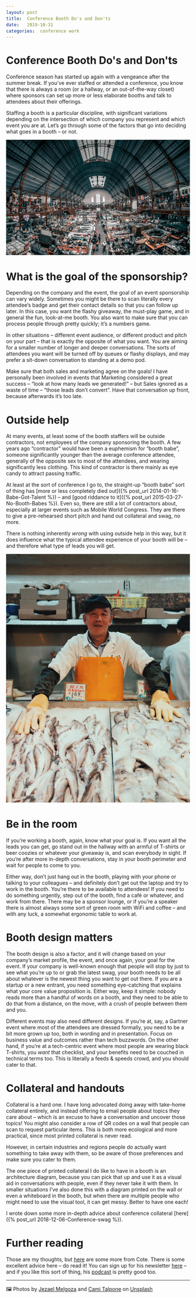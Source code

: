 ```yaml
---
layout: post
title:  Conference Booth Do's and Don'ts 
date:   2019-10-31 
categories:  conference work 
---
```


# Conference Booth Do's and Don'ts


Conference season has started up again with a vengeance after the summer break. If you’ve ever staffed or attended a conference, you know that there is always a room (or a hallway, or an out-of-the-way closet) where sponsors can set up more or less elaborate booths and talk to attendees about their offerings.

Staffing a booth is a particular discipline, with significant variations depending on the intersection of which company you represent and which event you are at. Let’s go through some of the factors that go into deciding what goes in a booth – or not.

![](/images/unknown_filename.84.png)

# What is the goal of the sponsorship?

Depending on the company and the event, the goal of an event sponsorship can vary widely. Sometimes you might be there to scan literally every attendee’s badge and get their contact details so that you can follow up later. In this case, you want the flashy giveaway, the must-play game, and in general the fun, look-at-me booth. You also want to make sure that you can process people through pretty quickly; it’s a numbers game.

In other situations – different event audience, or different product and pitch on your part – that is exactly the opposite of what you want. You are aiming for a smaller number of longer and deeper conversations. The sorts of attendees you want will be turned off by queues or flashy displays, and may prefer a sit-down conversation to standing at a demo pod.

Make sure that both sales and marketing agree on the goals! I have personally been involved in events that Marketing considered a great success – “look at how many leads we generated!” – but Sales ignored as a waste of time – “those leads don’t convert”. Have that conversation up front, because afterwards it’s too late.

# Outside help

At many events, at least some of the booth staffers will be outside contractors, not employees of the company sponsoring the booth. A few years ago “contractor” would have been a euphemism for “booth babe”, someone significantly younger than the average conference attendee, generally of the opposite sex to most of the attendees, and wearing significantly less clothing. This kind of contractor is there mainly as eye candy to attract passing traffic. 

At least at the sort of conference I go to, the straight-up “booth babe” sort of thing has [more or less completely died out]({% post_url 2014-01-16-Babe-Got-Talent %}) – and [good riddance to it]({% post_url 2015-03-27-No-Booth-Babes %}). Even so, there are still a lot of contractors about, especially at larger events such as Mobile World Congress. They are there to give a pre-rehearsed short pitch and hand out collateral and swag, no more. 

There is nothing inherently *wrong* with using outside help in this way, but it does influence what the typical attendee experience of your booth will be – and therefore what type of leads you will get.

![](/images/unknown_filename.85.png)

# Be in the room

If you’re working a booth, again, know what your goal is. If you want all the leads you can get, go stand out in the hallway with an armful of T-shirts or beer coozies or whatever your giveaway is, and scan everybody in sight. If you’re after more in-depth conversations, stay in your booth perimeter and wait for people to come to you.

Either way, don’t just hang out in the booth, playing with your phone or talking to your colleagues – and definitely don’t get out the laptop and try to work in the booth. You’re there to be available to attendees! If you need to do something urgently, step out of the booth, find a café or whatever, and work from there. There may be a sponsor lounge, or if you’re a speaker there is almost always some sort of green room with WiFi and coffee – and with any luck, a somewhat ergonomic table to work at.

# Booth design matters

The booth design is also a factor, and it will change based on your company’s market profile, the event, and once again, your goal for the event. If your company is well-known enough that people will stop by just to see what you’re up to or grab the latest swag, your booth needs to be all about whatever is the newest thing you want to get out there. If you are a startup or a new entrant, you need something eye-catching that explains what your core value proposition is. Either way, keep it simple: nobody reads more than a handful of words on a booth, and they need to be able to do that from a distance, on the move, with a crush of people between them and you.

Different events may also need different designs. If you’re at, say, a Gartner event where most of the attendees are dressed formally, you need to be a bit more grown up too, both in wording and in presentation. Focus on business value and outcomes rather than tech buzzwords. On the other hand, if you’re at a tech-centric event where most people are wearing black T-shirts, you *want* that checklist, and your benefits need to be couched in technical terms too. This is literally a feeds & speeds crowd, and you should cater to that.

# Collateral and handouts

Collateral is a hard one. I have long advocated doing away with take-home collateral entirely, and instead offering to email people about topics they care about – which is an excuse to have a conversation and uncover those topics! You might also consider a row of QR codes on a wall that people can scan to request particular items. This is both more ecological and more practical, since most printed collateral is never read.

However, in certain industries and regions people do actually want something to take away with them, so be aware of those preferences and make sure you cater to them.

The one piece of printed collateral I do like to have in a booth is an architecture diagram, because you can pick that up and use it as a visual aid in conversations with people, even if they never take it with them. In smaller situations I’ve also done this with a diagram printed on the wall or even a whiteboard in the booth, but when there are multiple people who might need to use the visual tool, it can get messy. Better to have one each!

I wrote down some more in-depth advice about conference collateral [here]({% post_url 2018-12-06-Conference-swag %}).

# Further reading

Those are my thoughts, but [here](https://buttondown.email/cote/archive/625baed9-9648-4616-8239-45c16843c83a) are some more from Cote. There is some excellent advice here – do read it! You can sign up for his newsletter [here](https://buttondown.email/cote) – and if you like this sort of thing, his [podcast](http://softwaredefinedtalk.com) is pretty good too.

***
🖼️ Photos by [Jezael Melgoza](http://lyonpixel.com) and [Cami Talpone](https://unsplash.com/@camitalpone) on [Unsplash](http://www.unsplash.com)

